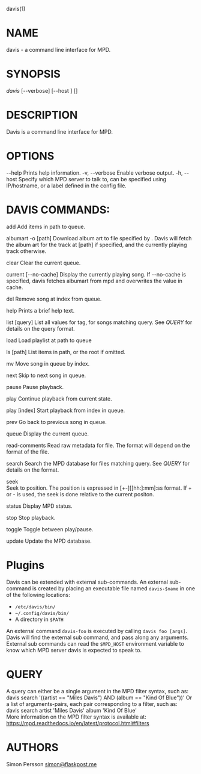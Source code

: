 davis(1)

# NAME
davis - a command line interface for MPD.

# SYNOPSIS
*davis* [--verbose] [--host <host>] <command> [<args>]

# DESCRIPTION
Davis is a command line interface for MPD.

# OPTIONS
\--help
	Prints help information.
\-v, --verbose
	Enable verbose output.
\-h, --host <host>
	Specify which MPD server to talk to, can be specified using IP/hostname,
	or a label defined in the config file.

# DAVIS COMMANDS:
add <path>
	Add items in path to queue.

albumart -o <output> [path]
	Download album art to file specified by <output>. Davis will fetch the
	album art for the track at [path] if specified, and the currently playing track
	otherwise.

clear
	Clear the current queue.

current [--no-cache]
	Display the currently playing song. If --no-cache is specified, davis
	fetches albumart from mpd and overwrites the value in cache.

del <index>
	Remove song at index from queue.

help
	Prints a brief help text.

list <tag> [query]
	List all values for tag, for songs matching query. See *QUERY*
	for details on the query format.

load <path>
	Load playlist at path to queue                    

ls [path]
	List items in path, or the root if omitted.

mv <from> <to>
	Move song in queue by index.

next
	Skip to next song in queue.

pause
	Pause playback.

play
	Continue playback from current state.

play [index]
	Start playback from index in queue.

prev
	Go back to previous song in queue.

queue
	Display the current queue.

read-comments <file>
	Read raw metadata for file. The format will depend on the format of the
	file.

search <query>
	Search the MPD database for files matching query. See *QUERY* for details on
	the format.

seek <position>             
	Seek to position. The position is expressed in [+-][[hh:]:mm]:ss format. If
	+ or - is used, the seek is done relative to the current positon.

status
	Display MPD status.

stop
	Stop playback.

toggle
	Toggle between play/pause.

update
	Update the MPD database.

# Plugins
Davis can be extended with external sub-commands. An external sub-command is
created by placing an executable file named `davis-$name` in one of the
following locations:

- `/etc/davis/bin/`
- `~/.config/davis/bin/`
- A directory in `$PATH`

An external command `davis-foo` is executed by calling `davis foo [args]`. Davis
will find the external sub command, and pass along any arguments. External sub
commands can read the `$MPD_HOST` environment variable to know which MPD server
davis is expected to speak to.

# QUERY
A query can either be a single argument in the MPD filter syntax, such as:     
	davis search '((artist == "Miles Davis") AND (album == "Kind Of Blue"))'
Or a list of arguments-pairs, each pair corresponding to a filter, such as:    
	davis search artist 'Miles Davis' album 'Kind Of Blue'         
More information on the MPD filter syntax is available at:         
	https://mpd.readthedocs.io/en/latest/protocol.html#filters  

# AUTHORS
Simon Persson <simon@flaskpost.me>
